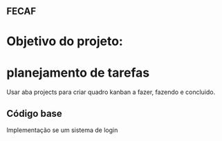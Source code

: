 ## FECAF
# Objetivo do projeto:

# planejamento de tarefas
Usar aba projects para criar quadro kanban a fazer, fazendo e concluido.

## Código base
Implementação se um sistema de login
